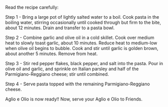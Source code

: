 Read the recipe carefully:

Step 1 -
Bring a large pot of lightly salted water to a boil. Cook pasta in the boiling water, stirring occasionally until cooked through but firm to the bite, about 12 minutes. Drain and transfer to a pasta bowl.

Step 2 - 
Combine garlic and olive oil in a cold skillet. Cook over medium heat to slowly toast garlic, about 10 minutes. Reduce heat to medium-low when olive oil begins to bubble. Cook and stir until garlic is golden brown, about another 5 minutes. Remove from heat.

Step 3 - 
Stir red pepper flakes, black pepper, and salt into the pasta. Pour in olive oil and garlic, and sprinkle on Italian parsley and half of the Parmigiano-Reggiano cheese; stir until combined.

Step 4 - 
Serve pasta topped with the remaining Parmigiano-Reggiano cheese.

Aglio e Olio is now ready!!
Now, serve your Aglio e Olio to Friends.
